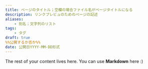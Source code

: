 ```yaml
---
title: ページのタイトル；空欄の場合ファイル名がページタイトルになる
description: リンクプレビュのためのページの記述
aliases:
    - 別名；文字列のリスト
tags:
    - タグ
draft: true
%%公開するか否か%%
date: 公開日YYYY-MM-DD形式
---
```


The rest of your content lives here. You can use **Markdown** here :)
